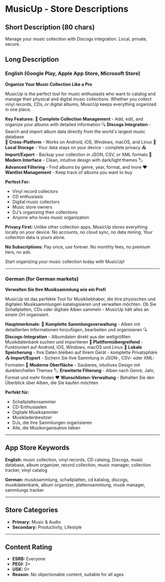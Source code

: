 # MusicUp - Store Descriptions

## Short Description (80 chars)
Manage your music collection with Discogs integration. Local, private, secure.

## Long Description

### English (Google Play, Apple App Store, Microsoft Store)

**Organize Your Music Collection Like a Pro**

MusicUp is the perfect tool for music enthusiasts who want to catalog and manage their physical and digital music collections. Whether you collect vinyl records, CDs, or digital albums, MusicUp keeps everything organized in one place.

**Key Features:**
🎵 **Complete Collection Management** - Add, edit, and organize your albums with detailed information
🔍 **Discogs Integration** - Search and import album data directly from the world's largest music database  
📱 **Cross-Platform** - Works on Android, iOS, Windows, macOS, and Linux
💾 **Local Storage** - Your data stays on your device - complete privacy
📤 **Import/Export** - Backup your collection in JSON, CSV, or XML formats
🎨 **Modern Interface** - Clean, intuitive design with dark/light themes
🏷️ **Advanced Filtering** - Find albums by genre, year, format, and more
❤️ **Wantlist Management** - Keep track of albums you want to buy

**Perfect For:**
- Vinyl record collectors
- CD enthusiasts  
- Digital music collectors
- Music store owners
- DJ's organizing their collections
- Anyone who loves music organization

**Privacy First:**
Unlike other collection apps, MusicUp stores everything locally on your device. No accounts, no cloud sync, no data mining. Your collection data is yours alone.

**No Subscriptions:**
Pay once, use forever. No monthly fees, no premium tiers, no ads.

Start organizing your music collection today with MusicUp!

---

### German (for German markets)

**Verwalten Sie Ihre Musiksammlung wie ein Profi**

MusicUp ist das perfekte Tool für Musikliebhaber, die ihre physischen und digitalen Musiksammlungen katalogisieren und verwalten möchten. Ob Sie Schallplatten, CDs oder digitale Alben sammeln - MusicUp hält alles an einem Ort organisiert.

**Hauptmerkmale:**
🎵 **Komplette Sammlungsverwaltung** - Alben mit detaillierten Informationen hinzufügen, bearbeiten und organisieren
🔍 **Discogs-Integration** - Albumdaten direkt aus der weltgrößten Musikdatenbank suchen und importieren
📱 **Plattformübergreifend** - Funktioniert auf Android, iOS, Windows, macOS und Linux
💾 **Lokale Speicherung** - Ihre Daten bleiben auf Ihrem Gerät - komplette Privatsphäre
📤 **Import/Export** - Sichern Sie Ihre Sammlung in JSON-, CSV- oder XML-Formaten
🎨 **Moderne Oberfläche** - Sauberes, intuitives Design mit dunklen/hellen Themes
🏷️ **Erweiterte Filterung** - Alben nach Genre, Jahr, Format und mehr finden
❤️ **Wunschlisten-Verwaltung** - Behalten Sie den Überblick über Alben, die Sie kaufen möchten

**Perfekt für:**
- Schallplattensammler
- CD-Enthusiasten
- Digitale Musiksammler
- Musikladenbesitzer
- DJs, die ihre Sammlungen organisieren
- Alle, die Musikorganisation lieben

---

## App Store Keywords

**English:** music collection, vinyl records, CD catalog, Discogs, music database, album organizer, record collection, music manager, collection tracker, vinyl catalog

**German:** musiksammlung, schallplatten, cd katalog, discogs, musikdatenbank, album organizer, plattensammlung, musik manager, sammlungs tracker

---

## Store Categories
- **Primary:** Music & Audio
- **Secondary:** Productivity, Lifestyle

---

## Content Rating
- **ESRB:** Everyone
- **PEGI:** 3+
- **USK:** 0+
- **Reason:** No objectionable content, suitable for all ages